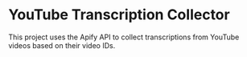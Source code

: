 # YouTube Transcription Collector

This project uses the Apify API to collect transcriptions from YouTube videos based on their video IDs.

